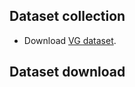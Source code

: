 
## Dataset collection

* Download [VG dataset](https://homes.cs.washington.edu/~ranjay/visualgenome/api.html).

## Dataset download




